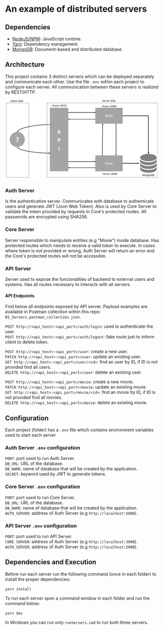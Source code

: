 # An example of distributed servers

## Dependencies
- [NodeJS/NPM](https://nodejs.org/en/): JavaScript runtime.
- [Yarn](https://yarnpkg.com/en/): Dependency management.
- [MongoDB](https://www.mongodb.com/): Document-based and distributed database.

## Architecture
This project contains 3 distinct servers which can be deployed separately and communicate each other. Use the file `.env` within each project to configure each server. All communication between these servers is realized by REST/HTTP.

![](Structure.png)

### Auth Server
Is the authentication server. Communicates with database to authenticate users and generate JWT (Json Web Token). Also is used by Core Server to validate the token provided by requests in Core's protected routes. All passwords are encrypted using SHA256.

### Core Server
Server responsible to manipulate entities (e.g "Movie") inside database. Has protected routes which needs to receive a valid token to execute. In cases where token is not provided or wrong, Auth Server will return an error and the Core's protected routes will not be accessible.

### API Server
Server used to expose the funcionalities of backend to external users and systems. Has all routes necessary to interacts with all servers.

#### API Endpoints
Find below all endpoints exposed by API server. Payload examples are available in Postman collection within this repo: ``DS_Servers.postman_collection.json``.

`POST http://<api_host>:<api_port>/auth/login`: used to authenticate the user.  
`POST http://<api_host>:<api_port>/auth/logout`: fake route just to inform client to delete token.  
  
`POST http://<api_host>:<api_port>/user`: create a new user.  
`PATCH http://<api_host>:<api_port>/user`: update an existing user.  
`GET http://<api_host>:<api_port>/user/<id>`: find an user by ID, if ID is not provided find all users.  
`DELETE http://<api_host>:<api_port>/user`: delete an existing user.  
  
`POST http://<api_host>:<api_port>/movie`: create a new movie.  
`PATCH http://<api_host>:<api_port>/movie`: update an existing movie.  
`GET http://<api_host>:<api_port>/movie/<id>`: find an movie by ID, if ID is not provided find all movies.  
`DELETE http://<api_host>:<api_port>/movie`: delete an existing movie.  

## Configuration
Each project (folder) has a `.env` file which contains environment variables used to start each server.

### Auth Server `.env` configuration

`PORT`: port used to run Auth Server.  
`DB_URL`: URL of the database.  
`DB_NAME`: name of database that will be created by the application.  
`SECRET`: keyword used by JWT to generate tokens.  

### Core Server `.env` configuration

`PORT`: port used to run Core Server.  
`DB_URL`: URL of the database.  
`DB_NAME`: name of database that will be created by the application.  
`AUTH_SERVER`: address of Auth Server (e.g `http://localhost:5000`).  

### API Server `.env` configuration

`PORT`: port used to run API Server.  
`CORE_SERVER`: address of Auth Server (e.g `http://localhost:3000`).  
`AUTH_SERVER`: address of Auth Server (e.g `http://localhost:5000`).  


## Dependencies and Execution
Before run each server run the following command (once in each folder) to install the proper dependencies:

`yarn install`

To run each server open a command window in each folder and run the command below:

`yarn dev`

In Windows you can run only `runServers.cmd` to run both three servers.